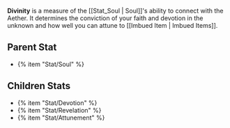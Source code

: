 **Divinity** is a measure of the [[Stat_Soul | Soul]]'s ability to connect with the Aether. It determines the conviction of your faith and devotion in the unknown and how well you can attune to [[Imbued Item | Imbued Items]].

## Parent Stat

* {% item "Stat/Soul" %}

## Children Stats

* {% item "Stat/Devotion" %}
* {% item "Stat/Revelation" %}
* {% item "Stat/Attunement" %}
